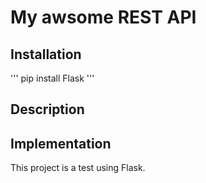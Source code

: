 # My awsome REST API
## Installation

'''
pip install Flask
'''

## Description

## Implementation

This project is a test using Flask.
